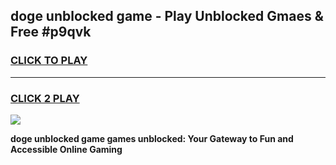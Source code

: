 
## doge unblocked game - Play Unblocked Gmaes & Free #p9qvk
<h3>
<a href="https://news.freeplayer.one?title=doge_unblocked_game&ref=03M">CLICK TO PLAY</a></h3>
<hr>

<h3>
<a href="https://news.freeplayer.one?title=doge_unblocked_game&ref=03M">CLICK 2 PLAY</a>
  
</h3>

<a href="https://news.freeplayer.one?title=doge_unblocked_game&ref=03M"><img src="https://clearcache.store/games.png"></a>


**doge unblocked game games unblocked: Your Gateway to Fun and Accessible Online Gaming**
